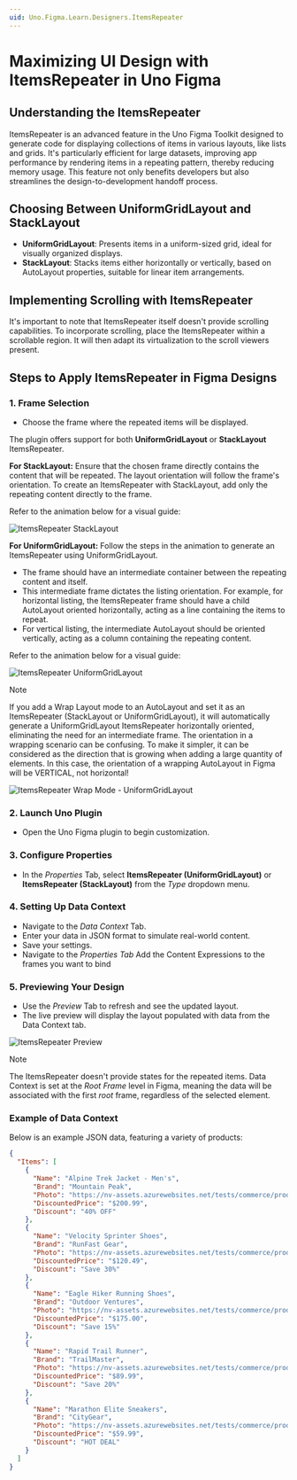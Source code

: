 ```yaml
---
uid: Uno.Figma.Learn.Designers.ItemsRepeater
---
```


# Maximizing UI Design with ItemsRepeater in Uno Figma

## Understanding the ItemsRepeater

ItemsRepeater is an advanced feature in the Uno Figma Toolkit designed to generate code for displaying collections of items in various layouts, like lists and grids. It's particularly efficient for large datasets, improving app performance by rendering items in a repeating pattern, thereby reducing memory usage. This feature not only benefits developers but also streamlines the design-to-development handoff process.

## Choosing Between UniformGridLayout and StackLayout

- **UniformGridLayout**: Presents items in a uniform-sized grid, ideal for visually organized displays.
- **StackLayout**: Stacks items either horizontally or vertically, based on AutoLayout properties, suitable for linear item arrangements.

## Implementing Scrolling with ItemsRepeater

It's important to note that ItemsRepeater itself doesn't provide scrolling capabilities. To incorporate scrolling, place the ItemsRepeater within a scrollable region. It will then adapt its virtualization to the scroll viewers present.

## Steps to Apply ItemsRepeater in Figma Designs

### 1. **Frame Selection**

- Choose the frame where the repeated items will be displayed.

The plugin offers support for both **UniformGridLayout** or **StackLayout** ItemsRepeater.

**For StackLayout:**
Ensure that the chosen frame directly contains the content that will be repeated. The layout orientation will follow the frame's orientation. To create an ItemsRepeater with StackLayout, add only the repeating content directly to the frame.

Refer to the animation below for a visual guide:

![ItemsRepeater StackLayout](assets/itemsrepeater-stack.gif)


**For UniformGridLayout:**
Follow the steps in the animation to generate an ItemsRepeater using UniformGridLayout.

- The frame should have an intermediate container between the repeating content and itself.
- This intermediate frame dictates the listing orientation. For example, for horizontal listing, the ItemsRepeater frame should have a child AutoLayout oriented horizontally, acting as a line containing the items to repeat.
- For vertical listing, the intermediate AutoLayout should be oriented vertically, acting as a column containing the repeating content.

Refer to the animation below for a visual guide:

![ItemsRepeater UniformGridLayout](assets/itemsrepeater-uniformgrid.gif)


> [!NOTE]
> If you add a Wrap Layout mode to an AutoLayout and set it as an ItemsRepeater (StackLayout or UniformGridLayout), it will automatically generate a UniformGridLayout ItemsRepeater horizontally oriented, eliminating the need for an intermediate frame.
> The orientation in a wrapping scenario can be confusing. To make it simpler, it can be considered as the direction that is growing when adding a large quantity of elements. In this case, the orientation of a wrapping AutoLayout in Figma will be VERTICAL, not horizontal!

![ItemsRepeater Wrap Mode - UniformGridLayout](assets/itemsrepeater-wrap.gif)


### 2. **Launch Uno Plugin**

- Open the Uno Figma plugin to begin customization.

### 3. **Configure Properties**

- In the *Properties* Tab, select **ItemsRepeater (UniformGridLayout)** or **ItemsRepeater (StackLayout)** from the *Type* dropdown menu.

### 4. **Setting Up Data Context**

- Navigate to the *Data Context* Tab.
- Enter your data in JSON format to simulate real-world content.
- Save your settings.
- Navigate to the *Properties Tab* Add the Content Expressions to the frames you want to bind

### 5. **Previewing Your Design**

- Use the *Preview* Tab to refresh and see the updated layout.
- The live preview will display the layout populated with data from the Data Context tab.

![ItemsRepeater Preview](assets/ItemsRepeater.png)

> [!NOTE]
> The ItemsRepeater doesn't provide states for the repeated items. Data Context is set at the *Root Frame* level in Figma, meaning the data will be associated with the first *root* frame, regardless of the selected element.

### Example of Data Context

Below is an example JSON data, featuring a variety of products:

``` json
{
  "Items": [
    {
      "Name": "Alpine Trek Jacket - Men's",
      "Brand": "Mountain Peak",
      "Photo": "https://nv-assets.azurewebsites.net/tests/commerce/products/product1.png",
      "DiscountedPrice": "$200.99",
      "Discount": "40% OFF"
    },
    {
      "Name": "Velocity Sprinter Shoes",
      "Brand": "RunFast Gear",
      "Photo": "https://nv-assets.azurewebsites.net/tests/commerce/products/product2.png",
      "DiscountedPrice": "$120.49",
      "Discount": "Save 30%"
    },
    {
      "Name": "Eagle Hiker Running Shoes",
      "Brand": "Outdoor Ventures",
      "Photo": "https://nv-assets.azurewebsites.net/tests/commerce/products/product3.png",
      "DiscountedPrice": "$175.00",
      "Discount": "Save 15%"
    },
    {
      "Name": "Rapid Trail Runner",
      "Brand": "TrailMaster",
      "Photo": "https://nv-assets.azurewebsites.net/tests/commerce/products/product4.png",
      "DiscountedPrice": "$89.99",
      "Discount": "Save 20%"
    },
    {
      "Name": "Marathon Elite Sneakers",
      "Brand": "CityGear",
      "Photo": "https://nv-assets.azurewebsites.net/tests/commerce/products/product5.png",
      "DiscountedPrice": "$59.99",
      "Discount": "HOT DEAL"
    }
  ]
}
```

